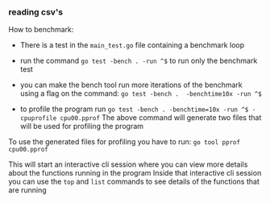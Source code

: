 ### reading csv's

How to benchmark:

- There is a test in the `main_test.go` file containing a benchmark loop
- run the command `go test -bench . -run ^$` to run only the benchmark test
- you can make the bench tool run more iterations of the benchmark using a flag on the command:
`go test -bench .  -benchtime10x -run ^$`

- to profile the program run `go test -bench . -benchtime=10x -run ^$ -cpuprofile cpu00.pprof`
The above command will generate two files that will be used for profiling the program

To use the generated files for profiling you have to run:
`go tool pprof cpu00.pprof`

This will start an interactive cli session where you can view more details about the functions running in the program
Inside that interactive cli session you can use the `top` and `list` commands to see details of the functions that are running